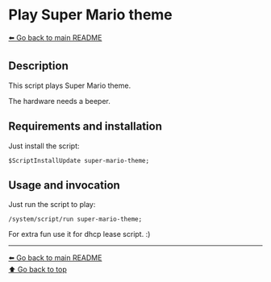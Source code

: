 Play Super Mario theme
======================

[⬅️ Go back to main README](../README.md)

Description
-----------

This script plays Super Mario theme.

The hardware needs a beeper.

Requirements and installation
-----------------------------

Just install the script:

    $ScriptInstallUpdate super-mario-theme;

Usage and invocation
--------------------

Just run the script to play:

    /system/script/run super-mario-theme;

For extra fun use it for dhcp lease script. :)

---
[⬅️ Go back to main README](../README.md)  
[⬆️ Go back to top](#top)
